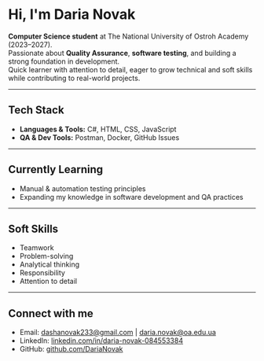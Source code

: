 # Hi, I'm Daria Novak  

 **Computer Science student** at The National University of Ostroh Academy (2023–2027).  
 Passionate about **Quality Assurance**, **software testing**, and building a strong foundation in development.  
 Quick learner with attention to detail, eager to grow technical and soft skills while contributing to real-world projects.  

---

## Tech Stack  
- **Languages & Tools:** C#, HTML, CSS, JavaScript  
- **QA & Dev Tools:** Postman, Docker, GitHub Issues  

---

## Currently Learning  
- Manual & automation testing principles  
- Expanding my knowledge in software development and QA practices  

---

##  Soft Skills  
- Teamwork  
- Problem-solving  
- Analytical thinking  
- Responsibility  
- Attention to detail  

---

##  Connect with me  
- Email: [dashanovak233@gmail.com](mailto:dashanovak233@gmail.com) | [daria.novak@oa.edu.ua](mailto:daria.novak@oa.edu.ua)  
- LinkedIn: [linkedin.com/in/daria-novak-084553384](http://www.linkedin.com/in/daria-novak-084553384)  
- GitHub: [github.com/DariaNovak](https://github.com/DariaNovak)  



